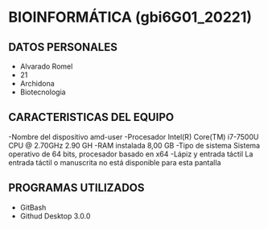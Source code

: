 # BIOINFORMÁTICA (gbi6G01_20221)
## DATOS PERSONALES
- Alvarado Romel
- 21
- Archidona
- Biotecnologia
## CARACTERISTICAS DEL EQUIPO
-Nombre del dispositivo	amd-user
-Procesador	Intel(R) Core(TM) i7-7500U CPU @ 2.70GHz 2.90 GH
-RAM instalada	8,00 GB
-Tipo de sistema	Sistema operativo de 64 bits, procesador basado en x64
-Lápiz y entrada táctil	La entrada táctil o manuscrita no está disponible para esta pantalla
## PROGRAMAS UTILIZADOS
- GitBash
- Githud Desktop 3.0.0


